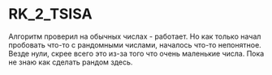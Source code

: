 # RK_2_TSISA

Алгоритм проверил на обычных числах - работает. Но как только начал пробовать что-то с рандомными числами, началось что-то непонятное. Везде нули, скрее всего это из-за того что очень маленькие числа. Пока не знаю как сделать рандом здесь.
